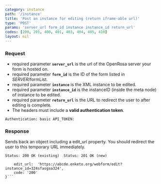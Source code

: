 ```yaml
---
category: instance
path: '/instance'
title: 'Post an instance for editing (return iframe-able url)'
type: 'POST'
params: 'server_url form_id instance instance_id return_url'
codes: [200, 201, 400, 401, 403, 404, 405, 410]
layout: nil
---
```


### Request

* required parameter **`server_url`** is the url of the OpenRosa server your form is hosted on.
* required parameter **`form_id`** is the ID of the form listed in _SERVER_/formList.
* required parameter **`instance`** is the XML instance to be edited.
* required parameter **`instance_id`** is the instanceID (inside the meta node) of instance to be edited.
* required parameter **`return_url`** is the URL to redirect the user to after editing is complete.
* The headers must include a **valid authentication token**.

```Authentication: basic API_TOKEN:```

### Response

Sends back an object including a edit_url property. You should redirect the user to this temporary URL immediately.

```Status: 200 OK (existing)  Status: 201 OK (new)```
```{
    edit_url:  'https://abcde.enketo.org/webform/edit?instance_id=324sfasgsa324',
    code: '200'
}```